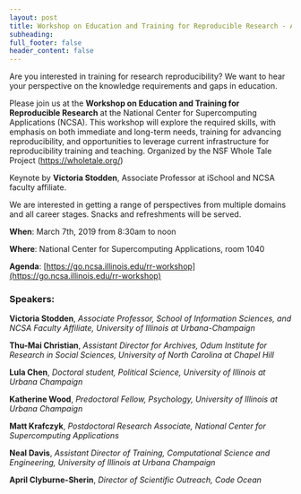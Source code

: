 ```yaml
---
layout: post
title: Workshop on Education and Training for Reproducible Research - An Infrastructure Perspective
subheading: 
full_footer: false
header_content: false
---
```


Are you interested in training for research reproducibility? We want to hear your perspective on the knowledge requirements and gaps in education.

Please join us at the **Workshop on Education and Training for Reproducible Research** at the National Center for Supercomputing Applications (NCSA). This workshop will explore the required skills, with emphasis on both immediate and long-term needs, training for advancing reproducibility, and opportunities to leverage current infrastructure for reproducibility training and teaching. Organized by the NSF Whole Tale Project (https://wholetale.org/)

Keynote by **Victoria Stodden**, Associate Professor at iSchool and NCSA faculty affiliate.

We are interested in getting a range of perspectives from multiple domains and all career stages. Snacks and refreshments will be served.

**When**: March 7th, 2019 from 8:30am to noon

**Where**: National Center for Supercomputing Applications, room 1040

**Agenda**: [https://go.ncsa.illinois.edu/rr-workshop](https://go.ncsa.illinois.edu/rr-workshop)


### Speakers:

**Victoria Stodden**, *Associate Professor, School of Information Sciences, and NCSA Faculty Affiliate, University of Illinois at Urbana-Champaign*

**Thu-Mai Christian**, *Assistant Director for Archives, Odum Institute for Research in Social Sciences, University of North Carolina at Chapel Hill*

**Lula Chen**, *Doctoral student, Political Science, University of Illinois at Urbana Champaign*

**Katherine Wood**, *Predoctoral Fellow, Psychology, University of Illinois at Urbana Champaign*

**Matt Krafczyk**, *Postdoctoral Research Associate, National Center for Supercomputing Applications*

**Neal Davis**, *Assistant Director of Training, Computational Science and Engineering, University of Illinois at Urbana Champaign*

**April Clyburne-Sherin**, *Director of Scientific Outreach, Code Ocean*
